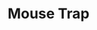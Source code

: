 ---
title: Mouse Trap 
gamefile: '/game/mousetraphtml5/index.html'
img: '/img/games/mouseTrap.png'
---
